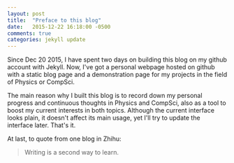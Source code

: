 ```yaml
---
layout: post
title:  "Preface to this blog"
date:   2015-12-22 16:18:00 -0500
comments: true
categories: jekyll update
---
```


Since Dec 20 2015, I have spent two days on building this blog on my github account with Jekyll. Now, I've got a personal webpage hosted on github with a static blog page and a demonstration page for my projects in the field of Physics or CompSci.

The main reason why I built this blog is to record down my personal progress and continuous thoughts in Physics and CompSci, also as a tool to boost my current interests in both topics. Although the current interface looks plain, it doesn't affect its main usage, yet I'll try to update the interface later. That's it.

At last, to quote from one blog in Zhihu:

> Writing is a second way to learn.
